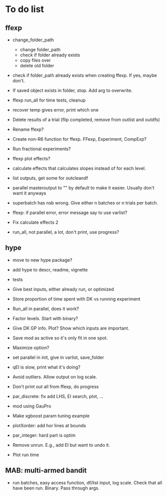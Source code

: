 # To do list

## ffexp

-   change_folder_path

    -   change folder_path
    -   check if folder already exists
    -   copy files over
    -   delete old folder

-   check if folder_path already exists when creating ffexp. If yes, maybe don't.

-   If saved object exists in folder, stop. Add arg to overwrite.

-   ffexp run_all for time tests, cleanup

-   recover temp gives error, print which one

-   Delete results of a trial (flip completed, remove from outlist and outdfs)

-   Rename ffexp?

-   Create non-R6 function for ffexp. FFexp, Experiment, CompExp?

-   Run fractional experiments?

-   ffexp plot effects?

-   calculate effects that calculates slopes instead of for each level.

-   list outputs, get some for outcleandf

-   parallel masteroutput to "" by default to make it easier. Usually don't want it anyways

-   superbatch has nsb wrong. Give either n batches or n trials per batch.

-   ffexp: if parallel error, error message say to use varlist?

-   Fix calculate effects 2

-   run_all, not parallel, a lot, don't print, use progress?

## hype

-   move to new hype package?

-   add hype to descr, readme, vignette

-   tests

-   Give best inputs, either already run, or optimized

-   Store proportion of time spent with DK vs running experiment

-   Run_all in parallel, does it work?

-   Factor levels. Start with binary?

-   Give DK GP info. Plot? Show which inputs are important.

-   Save mod as active so it's only fit in one spot.

-   Maximize option?

-   set parallel in init, give in varlist, save_folder

-   qEI is slow, print what it's doing?

-   Avoid outliers. Allow output on log scale.

-   Don't print out all from ffexp, do progress

-   par_discrete: fix add LHS, EI search, plot, ...

-   mod using GauPro

-   Make xgboost param tuning example

-   plotXorder: add hor lines at bounds

-   par_integer: hard part is optim

-   Remove unrun. E.g., add EI but want to undo it.

-   Plot run time

## MAB: multi-armed bandit

-   run batches, easy access function, df/list input, log scale. Check that all have been run. Binary. Pass through args.
